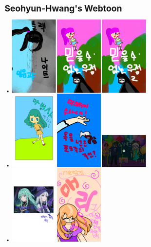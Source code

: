 # Seohyun-Hwang's Webtoon

<html>
<body>
<ul>
 <li> <a href="4.html"><img src="블랙나이트_표지.png" width="30%"></a>
  <a href="5.html"><img src="우정_표지1.png" width="30%"></a>
  <a href="6.html"><img src="우정_표지2.png" width="30%"></a> </li>
 <li> <a href="7.html"><img src="마법사_표지1.png" width="30%"></a> 
      <a href="8.html"><img src="미스터리수사대_0.png" width="30%"></a>
      <a href="rap_party2.html"><img src="랩 파티.jpeg" width="30%"></a> </li>
  <li> <a href="9.html"><img src="blue eye_1.png" width="30%"></a> 
      <a href="천재 탐정 메리.pdf"><img src="천재 탐정 메리.png" width="30%"></a>
 </li>
</ul>

</body>
</html>

